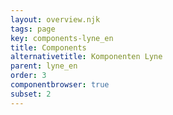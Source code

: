 ```yaml
---
layout: overview.njk
tags: page
key: components-lyne_en
title: Components
alternativetitle: Komponenten Lyne
parent: lyne_en
order: 3
componentbrowser: true
subset: 2
---
```

